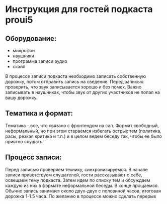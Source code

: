 # Инструкция для гостей подкаста proui5

## Оборудование:
- микрофон
- наушники
- программа записи аудио
- скайп

В процессе записи подкаста необходимо записать собственную дорожку, потом отправить запись на сведение. Перед записью проверить, что звук записывается хорошо и без помех. Важно записывать в наушниках, чтобы звук от других участников не попал на вашу дорожку.

## Тематика и формат:
Тематика - все, что связано с фронтендом на сап. Формат свободный, неформальный, но при этом стараемся избегать острых тем (политика, расы, резкая критика и т.п.) и в целом ведем беседу так, чтобы ее было приятно слушать.

## Процесс записи:
Перед записью проверяем технику, синхронизируемся. 
В начале записи приветствуем слушателей, гости рассказывают о себе, освещаем тему подкаста.
Затем идем по списку тем и обсуждаем каждую из них в формате неформальной беседы.
В конце прощаемся.
Обычно запись занимает около двух-двух с половиной часов, итоговая дорожка 1-1.5 часа.
По желанию в процессе можно сделать перерыв